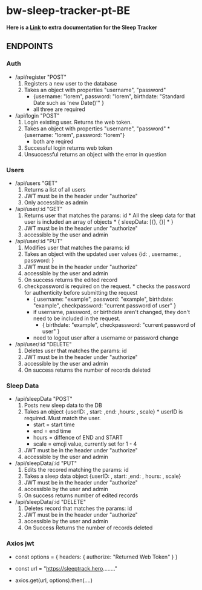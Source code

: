 # bw-sleep-tracker-pt-BE

**Here is a [Link](http://sleep-tracker.surge.sh/) to extra documentation for the Sleep Tracker**

## ENDPOINTS

### Auth

* /api/register "POST"
	1. Registers a new user to the database
  2. Takes an object with properties "username", "password"
	  * {username: "lorem", password: "lorem", birthdate: "Standard Date such as 'new Date()'" }
	  * all three are required
* /api/login "POST"
  1. Login existing user. Returns the web token. 
	2. Takes an object with properties "username", "password"
	  * {username: "lorem", password: "lorem"}
		* both are reqired
	3. Successful login returns web token
	4. Unsuccessful returns an object with the error in question 

### Users

* /api/users "GET"
  1. Returns a list of all users
	2. JWT must be in the header under "authorize"
	3. Only accessible as admin
* /api/user/:id "GET" 
	1. Returns user that matches the params: id
	  * All the sleep data for that user is included an array of objects
			* {
					sleepData: [{}, {}]
			* }
	2. JWT must be in the header under "authorize"
	3. accessible by the user and admin
* /api/user/:id "PUT"
  1. Modifies user that matches the params: id
	2. Takes an object with the updated user values {id: , username: , password: }
	3. JWT must be in the header under "authorize"
	4. accessible by the user and admin
	5. On success returns the edited record
	6. checkpassword is required on the request.
	  * checks the password for authenticity before submitting the request
		  * {
					username: "example",
					password: "example",
					birthdate: "example",
					checkpassword: "current password of user"
			  }
		* if username, password, or birthdate aren't changed, they don't need to be included in the request.
			* {
					birthdate: "example",
					checkpassword: "current password of user"
			  }
		* need to logout user after a username or password change
* /api/user/:id "DELETE"
  1. Deletes user that matches the params: id
	2. JWT must be in the header under "authorize"
	3. accessible by the user and admin
	4. On success returns the number of records deleted

### Sleep Data

* /api/sleepData "POST"
  1. Posts new sleep data to the DB
	2. Takes an object {userID: , start: ,end: ,hours: , scale}
	  * userID is required. Must match the user. 
		* start = start time
		* end = end time
		* hours = diffence of END and START
		* scale = emoji value, currently set for 1 - 4
	3. JWT must be in the header under "authorize"
	4. accessible by the user and admin
* /api/sleepData/:id "PUT"
  1. Edits the recored matching the params: id
	2. Takes a sleep data object {userID: , start: ,end: , hours: , scale}
	3. JWT must be in the header under "authorize"
	4. accessible by the user and admin
	5. On success returns number of edited records 
* /api/sleepData/:id "DELETE"
  1. Deletes record that matches the params: id
	2. JWT must be in the header under "authorize"
	3. accessible by the user and admin
	4. On Success Returns the number of records deleted

### Axios jwt

* const options = {
		headers: {
			authorize: "Returned Web Token"
		}
 }

* const url = "https://sleeptrack.hero........"
* axios.get(url, options).then(....)


